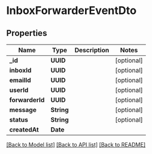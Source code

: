 # InboxForwarderEventDto

## Properties
Name | Type | Description | Notes
------------ | ------------- | ------------- | -------------
**_id** | **UUID** |  | [optional] 
**inboxId** | **UUID** |  | [optional] 
**emailId** | **UUID** |  | [optional] 
**userId** | **UUID** |  | [optional] 
**forwarderId** | **UUID** |  | [optional] 
**message** | **String** |  | [optional] 
**status** | **String** |  | [optional] 
**createdAt** | **Date** |  | 

[[Back to Model list]](../README#documentation-for-models) [[Back to API list]](../README#documentation-for-api-endpoints) [[Back to README]](../README)



